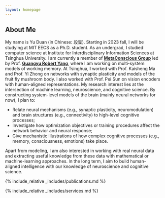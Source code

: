 ```yaml
---
layout: homepage
---
```


## About Me

My name is Yu Duan (in Chinese: 段昱). Starting in 2023 fall, I will be studying at MIT EECS as a Ph.D. student. As an undergrad, I studied computer science at Institute for Interdisciplinary Information Sciences at Tsinghua University. I am currently a member of **[MetaConscious Group](https://www.metaconscious.org/)** led by Prof. **[Guangyu Robert Yang](https://guangyuyang.org/)**, where I am working on multi-system models of working memory. At Tsinghua, I worked with Prof. Kaisheng Ma and Prof. Yi Zhong on networks with synaptic plasticity and models of the fruit fly mushroom body. I also worked with Prof. Pei Sun on vision encoders with human-aligned representations. My research interest lies at the intersection of machine learning, neuroscience, and cognitive science. By constructing system-level models of the brain (mainly neural networks for now), I plan to: 

* Relate neural mechanisms (e.g., synaptic plasticity, neuromodulation) and brain structures (e.g., connectivity) to high-level cognitive processes; 
* Investigate how optimization objectives or training procedures affect the network behavior and neural response; 
* Give mechanistic illustrations of how complex cognitive processes (e.g., memory, consciousness, emotions) take place. 
  
Apart from modeling, I am also interested in working with real neural data and extracting useful knowledge from these data with mathematical or machine-learning approaches. In the long term, I aim to build human-aligned intelligence with our knowledge of neuroscience and cognitive science.

{% include_relative _includes/publications.md %}

{% include_relative _includes/services.md %}
